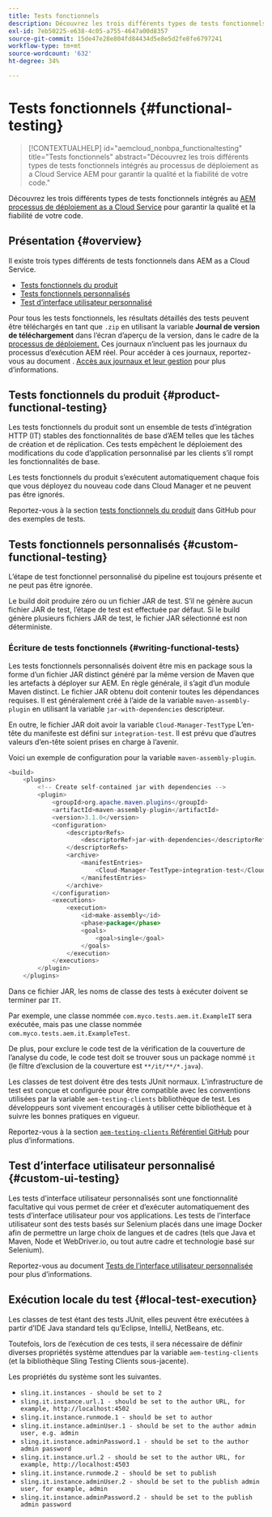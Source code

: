 ```yaml
---
title: Tests fonctionnels
description: Découvrez les trois différents types de tests fonctionnels intégrés au processus de déploiement as a Cloud Service AEM pour garantir la qualité et la fiabilité de votre code.
exl-id: 7eb50225-e638-4c05-a755-4647a00d8357
source-git-commit: 15de47e28e804fd84434d5e8e5d2fe8fe6797241
workflow-type: tm+mt
source-wordcount: '632'
ht-degree: 34%

---
```



# Tests fonctionnels {#functional-testing}

>[!CONTEXTUALHELP]
>id="aemcloud_nonbpa_functionaltesting"
>title="Tests fonctionnels"
>abstract="Découvrez les trois différents types de tests fonctionnels intégrés au processus de déploiement as a Cloud Service AEM pour garantir la qualité et la fiabilité de votre code."

Découvrez les trois différents types de tests fonctionnels intégrés au [AEM processus de déploiement as a Cloud Service](/help/implementing/cloud-manager/deploy-code.md) pour garantir la qualité et la fiabilité de votre code.

## Présentation {#overview}

Il existe trois types différents de tests fonctionnels dans AEM as a Cloud Service.

* [Tests fonctionnels du produit](#product-functional-testing)
* [Tests fonctionnels personnalisés](#custom-functional-testing)
* [Test d’interface utilisateur personnalisé](#custom-ui-testing)

Pour tous les tests fonctionnels, les résultats détaillés des tests peuvent être téléchargés en tant que `.zip` en utilisant la variable **Journal de version de téléchargement** dans l’écran d’aperçu de la version, dans le cadre de la [processus de déploiement.](/help/implementing/cloud-manager/deploy-code.md) Ces journaux n’incluent pas les journaux du processus d’exécution AEM réel. Pour accéder à ces journaux, reportez-vous au document . [Accès aux journaux et leur gestion](/help/implementing/cloud-manager/manage-logs.md) pour plus d’informations.

## Tests fonctionnels du produit {#product-functional-testing}

Les tests fonctionnels du produit sont un ensemble de tests d’intégration HTTP (IT) stables des fonctionnalités de base d’AEM telles que les tâches de création et de réplication. Ces tests empêchent le déploiement des modifications du code d’application personnalisé par les clients s’il rompt les fonctionnalités de base.

Les tests fonctionnels du produit s’exécutent automatiquement chaque fois que vous déployez du nouveau code dans Cloud Manager et ne peuvent pas être ignorés.

Reportez-vous à la section [tests fonctionnels du produit](https://github.com/adobe/aem-test-samples/tree/aem-cloud/smoke) dans GitHub pour des exemples de tests.

## Tests fonctionnels personnalisés {#custom-functional-testing}

L’étape de test fonctionnel personnalisé du pipeline est toujours présente et ne peut pas être ignorée.

Le build doit produire zéro ou un fichier JAR de test. S’il ne génère aucun fichier JAR de test, l’étape de test est effectuée par défaut. Si le build génère plusieurs fichiers JAR de test, le fichier JAR sélectionné est non déterministe.

### Écriture de tests fonctionnels {#writing-functional-tests}

Les tests fonctionnels personnalisés doivent être mis en package sous la forme d’un fichier JAR distinct généré par la même version de Maven que les artefacts à déployer sur AEM. En règle générale, il s’agit d’un module Maven distinct. Le fichier JAR obtenu doit contenir toutes les dépendances requises. Il est généralement créé à l’aide de la variable `maven-assembly-plugin` en utilisant la variable `jar-with-dependencies` descripteur.

En outre, le fichier JAR doit avoir la variable `Cloud-Manager-TestType` L’en-tête du manifeste est défini sur `integration-test`. Il est prévu que d’autres valeurs d’en-tête soient prises en charge à l’avenir.

Voici un exemple de configuration pour la variable `maven-assembly-plugin`.

```java
<build>
    <plugins>
        <!-- Create self-contained jar with dependencies -->
        <plugin>
            <groupId>org.apache.maven.plugins</groupId>
            <artifactId>maven-assembly-plugin</artifactId>
            <version>3.1.0</version>
            <configuration>
                <descriptorRefs>
                    <descriptorRef>jar-with-dependencies</descriptorRef>
                </descriptorRefs>
                <archive>
                    <manifestEntries>
                        <Cloud-Manager-TestType>integration-test</Cloud-Manager-TestType>
                    </manifestEntries>
                </archive>
            </configuration>
            <executions>
                <execution>
                    <id>make-assembly</id>
                    <phase>package</phase>
                    <goals>
                        <goal>single</goal>
                    </goals>
                </execution>
            </executions>
        </plugin>
    </plugins>
```

Dans ce fichier JAR, les noms de classe des tests à exécuter doivent se terminer par `IT`.

Par exemple, une classe nommée `com.myco.tests.aem.it.ExampleIT` sera exécutée, mais pas une classe nommée `com.myco.tests.aem.it.ExampleTest`.

De plus, pour exclure le code test de la vérification de la couverture de l’analyse du code, le code test doit se trouver sous un package nommé `it` (le filtre d’exclusion de la couverture est `**/it/**/*.java`).

Les classes de test doivent être des tests JUnit normaux. L’infrastructure de test est conçue et configurée pour être compatible avec les conventions utilisées par la variable `aem-testing-clients` bibliothèque de test. Les développeurs sont vivement encouragés à utiliser cette bibliothèque et à suivre les bonnes pratiques en vigueur.

Reportez-vous à la section [`aem-testing-clients` Référentiel GitHub](https://github.com/adobe/aem-testing-clients) pour plus d’informations.

## Test d’interface utilisateur personnalisé {#custom-ui-testing}

Les tests d’interface utilisateur personnalisés sont une fonctionnalité facultative qui vous permet de créer et d’exécuter automatiquement des tests d’interface utilisateur pour vos applications. Les tests de l’interface utilisateur sont des tests basés sur Selenium placés dans une image Docker afin de permettre un large choix de langues et de cadres (tels que Java et Maven, Node et WebDriver.io, ou tout autre cadre et technologie basé sur Selenium).

Reportez-vous au document [Tests de l’interface utilisateur personnalisée](/help/implementing/cloud-manager/ui-testing.md#custom-ui-testing) pour plus d’informations.

## Exécution locale du test {#local-test-execution}

Les classes de test étant des tests JUnit, elles peuvent être exécutées à partir d’IDE Java standard tels qu’Eclipse, IntelliJ, NetBeans, etc.

Toutefois, lors de l’exécution de ces tests, il sera nécessaire de définir diverses propriétés système attendues par la variable `aem-testing-clients` (et la bibliothèque Sling Testing Clients sous-jacente).

Les propriétés du système sont les suivantes.

* `sling.it.instances - should be set to 2`
* `sling.it.instance.url.1 - should be set to the author URL, for example, http://localhost:4502`
* `sling.it.instance.runmode.1 - should be set to author`
* `sling.it.instance.adminUser.1 - should be set to the author admin user, e.g. admin`
* `sling.it.instance.adminPassword.1 - should be set to the author admin password`
* `sling.it.instance.url.2 - should be set to the author URL, for example, http://localhost:4503`
* `sling.it.instance.runmode.2 - should be set to publish`
* `sling.it.instance.adminUser.2 - should be set to the publish admin user, for example, admin`
* `sling.it.instance.adminPassword.2 - should be set to the publish admin password`

